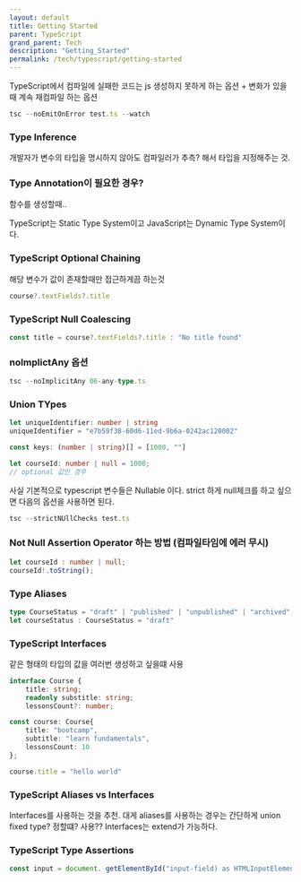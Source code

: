 ```yaml
---
layout: default
title: Getting Started
parent: TypeScript
grand_parent: Tech
description: "Getting_Started"
permalink: /tech/typescript/getting-started
---
```


TypeScript에서 컴파일에 실패한 코드는 js 생성하지 못하게 하는 옵션 + 변화가 있을때 계속 재컴파일 하는 옵션
```ts
tsc --noEmitOnError test.ts --watch
```

### Type Inference
개발자가 변수의 타입을 명시하지 않아도 컴파일러가 추측? 해서 타입을 지정해주는 것. 
### Type Annotation이 필요한 경우?
함수를 생성할때..

TypeScript는 Static Type System이고 JavaScript는 Dynamic Type System이다. 

### TypeScript Optional Chaining
해당 변수가 값이 존재할때만 접근하게끔 하는것
```ts
course?.textFields?.title 
```

### TypeScript Null Coalescing 
```ts
const title = course?.textFields?.title : "No title found"
```

### noImplictAny 옵션
```ts
tsc --noImplicitAny 06-any-type.ts
```

### Union TYpes
```ts
let uniqueIdentifier: number | string
uniqueIdentifier = "e7b59f38-60d6-11ed-9b6a-0242ac120002"

const keys: (number | string)[] = [1000, ""]

let courseId: number | null = 1000; 
// optional 값인 경우 
```

사실 기본적으로 typescript 변수들은 Nullable 이다. strict 하게 null체크를 하고 싶으면 다음의 옵션을 사용하면 된다. 
```ts
tsc --strictNUllChecks test.ts
```

### Not Null Assertion Operator 하는 방법 (컴파일타임에 에러 무시) 
```ts
let courseId : number | null;
courseId!.toString();
```

### Type Aliases
```ts
type CourseStatus = "draft" | "published" | "unpublished" | "archived";
let courseStatus : CourseStatus = "draft" 
```

### TypeScript Interfaces
같은 형태의 타입의 값을 여러번 생성하고 싶을떄 사용
```ts
interface Course {
    title: string;
    readonly substitle: string;
    lessonsCount?: number;

const course: Course{
    title: "bootcamp",
    subtitle: "learn fundamentals",
    lessonsCount: 10 
};

course.title = "hello world"
```

### TypeScript Aliases vs Interfaces
Interfaces를 사용하는 것을 추천. 
대게 aliases를 사용하는 경우는 간단하게 union fixed type? 정할떄? 사용??
Interfaces는 extend가 가능하다. 

### TypeScript Type Assertions
```ts
const input = document. getElementById("input-field) as HTMLInputElement;

```

